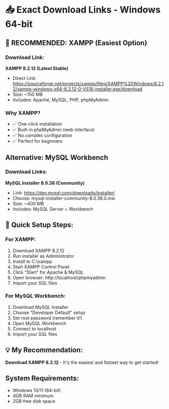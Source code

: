 # 📥 Exact Download Links - Windows 64-bit

## 🎯 RECOMMENDED: XAMPP (Easiest Option)

### Download Link:
**XAMPP 8.2.12 (Latest Stable)**
- Direct Link: https://sourceforge.net/projects/xampp/files/XAMPP%20Windows/8.2.12/xampp-windows-x64-8.2.12-0-VS16-installer.exe/download
- Size: ~150 MB
- Includes: Apache, MySQL, PHP, phpMyAdmin

### Why XAMPP?
- ✅ One-click installation
- ✅ Built-in phpMyAdmin (web interface)
- ✅ No complex configuration
- ✅ Perfect for beginners

## Alternative: MySQL Workbench

### Download Links:
**MySQL Installer 8.0.36 (Community)**
- Link: https://dev.mysql.com/downloads/installer/
- Choose: mysql-installer-community-8.0.36.0.msi
- Size: ~400 MB
- Includes: MySQL Server + Workbench

## 🚀 Quick Setup Steps:

### For XAMPP:
1. Download XAMPP 8.2.12
2. Run installer as Administrator
3. Install to C:\xampp
4. Start XAMPP Control Panel
5. Click "Start" for Apache & MySQL
6. Open browser: http://localhost/phpmyadmin
7. Import your SQL files

### For MySQL Workbench:
1. Download MySQL Installer
2. Choose "Developer Default" setup
3. Set root password (remember it!)
4. Open MySQL Workbench
5. Connect to localhost
6. Import your SQL files

## 💡 My Recommendation:
**Download XAMPP 8.2.12** - It's the easiest and fastest way to get started!

## System Requirements:
- Windows 10/11 (64-bit)
- 4GB RAM minimum
- 2GB free disk space